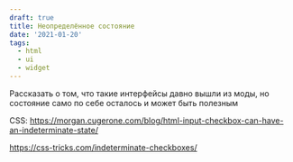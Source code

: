 ```yaml
---
draft: true
title: Неопределённое состояние
date: '2021-01-20'
tags:
  - html
  - ui
  - widget
---
```


Рассказать о том, что такие интерфейсы давно вышли из моды, но состояние само по себе осталось и может быть полезным

CSS: https://morgan.cugerone.com/blog/html-input-checkbox-can-have-an-indeterminate-state/

https://css-tricks.com/indeterminate-checkboxes/